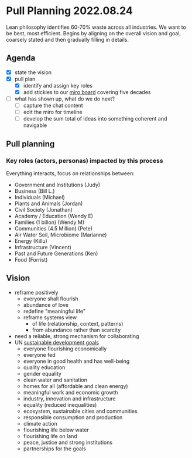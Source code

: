 # Pull Planning 2022.08.24

Lean philosophy identifies 60-70% waste across all industries. We want to be best, most efficient. Begins by aligning on the overall vision and goal, coarsely stated and then gradually filling in details.

## Agenda
- [x] state the vision
- [x] pull plan
    - [x] identify and assign key roles
    - [x] add stickies to our [miro board](https://miro.com/app/board/uXjVPc2HLgQ=/) covering five decades  
- [ ] what has shown up, what do we do next?
    - [ ] capture the chat content
    - [ ] edit the miro for timeline
    - [ ] develop the sum total of ideas into something coherent and navigable

## Pull planning

### Key roles (actors, personas) impacted by this process

Everything interacts, focus on relationships between:

- Government and Institutions (Judy)
- Business (Bill L.)
- Individuals (Michael)
- Plants and Animals (Jordan)
- Civil Society (Jonathan)
- Academy / Education (Wendy E)
- Families (1 billon) (Wendy M)
- Communities (4.5 Million) (Pete)
- Air Water Soil, Microbiome (Marianne)
- Energy (Killu)
- Infrastructure (Vincent)
- Past and Future Generations (Ken)
- Food (Forrist)

## Vision
- reframe positively
    - everyone shall flourish
    - abundance of love
    - redefine "meaningful life"
    - reframe systems view
        - of life (relationship, context, patterns)
        - from abundance rather than scarcity
- need a reliable, strong mechanism for collaborating
- UN [sustainable development goals](https://sdgs.un.org/goals)
    - everyone flourishing economically
    - everyone fed
    - everyone in good health and has well-being
    - quality education
    - gender equality
    - clean water and sanitation
    - homes for all (affordable and clean energy)
    - meaningful work and economic growth
    - industry, innovation and infrastructure
    - equality (reduced inequalities)
    - ecosystem, sustainable cities and communities
    - responsible consumption and production
    - climate action 
    - flourishing life below water
    - flourishing life on land
    - peace, justice and strong institutions
    - partnerships for the goals